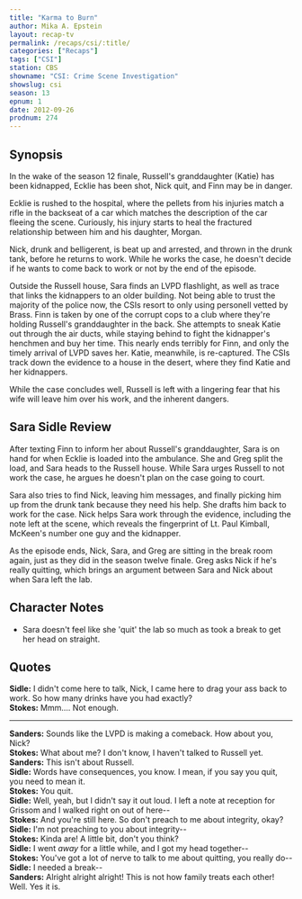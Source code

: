```yaml
---
title: "Karma to Burn"
author: Mika A. Epstein
layout: recap-tv
permalink: /recaps/csi/:title/
categories: ["Recaps"]
tags: ["CSI"]
station: CBS
showname: "CSI: Crime Scene Investigation"
showslug: csi
season: 13  
epnum: 1  
date: 2012-09-26  
prodnum: 274  
---
```


## Synopsis

In the wake of the season 12 finale, Russell's granddaughter (Katie) has been kidnapped, Ecklie has been shot, Nick quit, and Finn may be in danger.

Ecklie is rushed to the hospital, where the pellets from his injuries match a rifle in the backseat of a car which matches the description of the car fleeing the scene. Curiously, his injury starts to heal the fractured relationship between him and his daughter, Morgan.

Nick, drunk and belligerent, is beat up and arrested, and thrown in the drunk tank, before he returns to work. While he works the case, he doesn't decide if he wants to come back to work or not by the end of the episode.

Outside the Russell house, Sara finds an LVPD flashlight, as well as trace that links the kidnappers to an older building. Not being able to trust the majority of the police now, the CSIs resort to only using personell vetted by Brass. Finn is taken by one of the corrupt cops to a club where they're holding Russell's granddaughter in the back. She attempts to sneak Katie out through the air ducts, while staying behind to fight the kidnapper's henchmen and buy her time. This nearly ends terribly for Finn, and only the timely arrival of LVPD saves her. Katie, meanwhile, is re-captured. The CSIs track down the evidence to a house in the desert, where they find Katie and her kidnappers.

While the case concludes well, Russell is left with a lingering fear that his wife will leave him over his work, and the inherent dangers.

## Sara Sidle Review

After texting Finn to inform her about Russell's granddaughter, Sara is on hand for when Ecklie is loaded into the ambulance. She and Greg split the load, and Sara heads to the Russell house. While Sara urges Russell to not work the case, he argues he doesn't plan on the case going to court.

Sara also tries to find Nick, leaving him messages, and finally picking him up from the drunk tank because they need his help. She drafts him back to work for the case. Nick helps Sara work through the evidence, including the note left at the scene, which reveals the fingerprint of Lt. Paul Kimball, McKeen's number one guy and the kidnapper.

As the episode ends, Nick, Sara, and Greg are sitting in the break room again, just as they did in the season twelve finale. Greg asks Nick if he's really quitting, which brings an argument between Sara and Nick about when Sara left the lab.

## Character Notes

* Sara doesn't feel like she 'quit' the lab so much as took a break to get her head on straight.

## Quotes

**Sidle:** I didn't come here to talk, Nick, I came here to drag your ass back to work. So how many drinks have you had exactly?  
**Stokes:** Mmm.... Not enough.

* * *

**Sanders:** Sounds like the LVPD is making a comeback. How about you, Nick?  
**Stokes:** What about me? I don't know, I haven't talked to Russell yet.  
**Sanders:** This isn't about Russell.  
**Sidle:** Words have consequences, you know. I mean, if you say you quit, you need to mean it.  
**Stokes:** You quit.  
**Sidle:** Well, yeah, but I didn't say it out loud. I left a note at reception for Grissom and I walked right on out of here--  
**Stokes:** And you're still here. So don't preach to me about integrity, okay?  
**Sidle:** I'm not preaching to you about integrity--  
**Stokes:** Kinda are! A little bit, don't you think?  
**Sidle:** I went *away* for a little while, and I got my head together--  
**Stokes:** You've got a lot of nerve to talk to me about quitting, you really do--  
**Sidle:** I needed a break--  
**Sanders:** Alright alright alright! This is not how family treats each other! Well. Yes it is.

